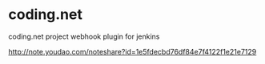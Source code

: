 # coding.net
coding.net project webhook plugin for jenkins

http://note.youdao.com/noteshare?id=1e5fdecbd76df84e7f4122f1e21e7129
